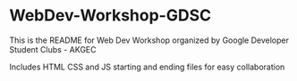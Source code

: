 # WebDev-Workshop-GDSC

This is the README for Web Dev Workshop organized by Google Developer Student Clubs - AKGEC <br>

Includes HTML CSS and JS starting and ending files for easy collaboration
